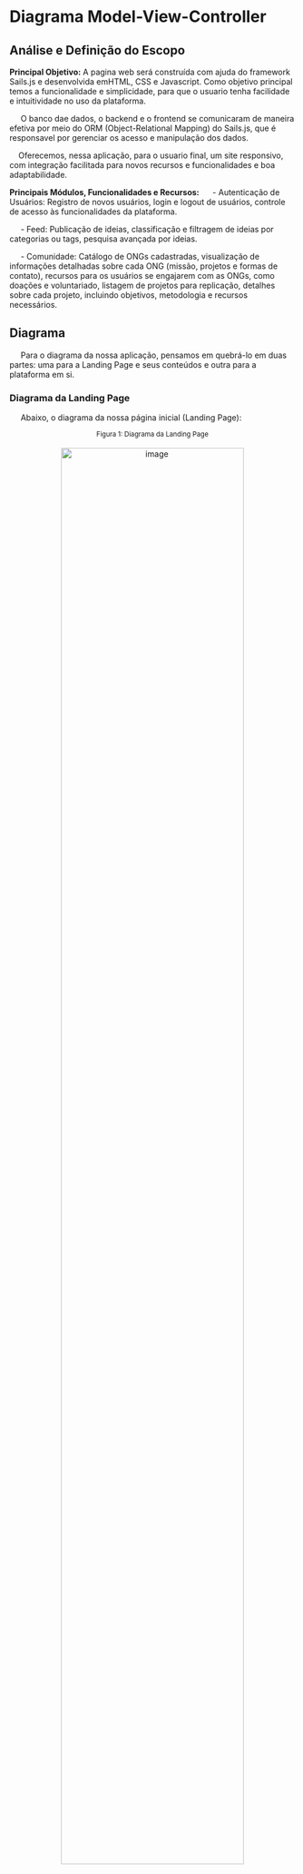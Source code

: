 # Diagrama Model-View-Controller
## Análise e Definição do Escopo
<b> Principal Objetivo:</b> A pagina web será construída com ajuda do framework Sails.js e desenvolvida emHTML, CSS e Javascript. Como objetivo principal temos a funcionalidade e simplicidade, para que o usuario tenha facilidade e intuitividade no uso da plataforma.

&nbsp;&nbsp;&nbsp;&nbsp; O banco dae dados, o backend e o frontend se comunicaram de maneira efetiva por meio do ORM (Object-Relational Mapping) do Sails.js, que é responsavel por gerenciar os acesso e manipulação dos dados. 

&nbsp;&nbsp;&nbsp;&nbsp;Oferecemos, nessa aplicação, para o usuario final, um site responsivo, com integração facilitada para novos recursos e funcionalidades e boa adaptabilidade.


<b> Principais Módulos, Funcionalidades e Recursos:</b> 
&nbsp;&nbsp;&nbsp;&nbsp; - Autenticação de Usuários: Registro de novos usuários, login e logout de usuários, controle de acesso às funcionalidades da plataforma.

&nbsp;&nbsp;&nbsp;&nbsp; - Feed:
Publicação de ideias, classificação e filtragem de ideias por categorias ou tags, pesquisa avançada por ideias.

&nbsp;&nbsp;&nbsp;&nbsp; - Comunidade:
Catálogo de ONGs cadastradas, visualização de informações detalhadas sobre cada ONG (missão, projetos e formas de contato), recursos para os usuários se engajarem com as ONGs, como doações e voluntariado, listagem de projetos para replicação, detalhes sobre cada projeto, incluindo objetivos, metodologia e recursos necessários.

## Diagrama
&nbsp;&nbsp;&nbsp;&nbsp; Para o diagrama da nossa aplicação, pensamos em quebrá-lo em duas partes: uma para a Landing Page e seus conteúdos e outra para a plataforma em si.
### Diagrama da Landing Page
&nbsp;&nbsp;&nbsp;&nbsp; Abaixo, o diagrama da nossa página inicial (Landing Page):
<div align="center" width="100%">
 <sub>Figura 1: Diagrama da Landing Page</sub><br><br>
<img src = "assets/MVC .drawio.png " alt="image" width="80%" height="auto"></div>

&nbsp;&nbsp;&nbsp;&nbsp; Aqui, o usuário só terá interação de input ao fazer login e cadastro. Em todas as outras páginas, nossa API só responderá à listagens (requisições GET) e a chamadas de endpoint para o frontend.

### Diagrama da Plataforma
&nbsp;&nbsp;&nbsp;&nbsp; Abaixo, o diagrama da nossa plataforma:
<div align="center" width="100%">
 <sub>Figura 1: Diagrama da Plataforma</sub><br><br>
<img src = "assets/MVC Plataforma.drawio.png " alt="image" width="80%" height="auto"></div>

&nbsp;&nbsp;&nbsp;&nbsp; Uma vez dentro da plataforma, o usuário terá a possibilidade de fazer diversos tipos de interação com o banco de dados, desde postagens até visualizações do feed e busca por ONGs, projetos parecidos e pessoas de interesses semelhante.




